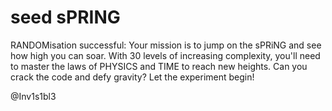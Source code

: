 # seed sPRING

RANDOMisation successful: Your mission is to jump on the sPRiNG and see how high you can soar. With 30 levels of increasing complexity, you'll need to master the laws of PHYSICS and TIME to reach new heights. Can you crack the code and defy gravity? Let the experiment begin!

@Inv1s1bl3
